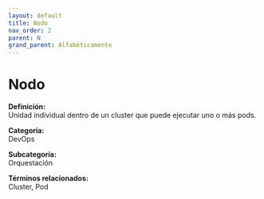 ```yaml
---
layout: default
title: Nodo
nav_order: 2
parent: N
grand_parent: Alfabéticamente
---
```


# Nodo

**Definición:**  
Unidad individual dentro de un cluster que puede ejecutar uno o más pods.

**Categoría:**  
DevOps  

**Subcategoría:**  
Orquestación

**Términos relacionados:**  
Cluster, Pod
